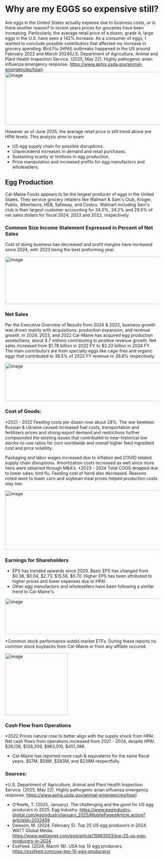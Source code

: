 # Why are my EGGS so expensive still?
Are eggs in the United States actually expense due to business costs, or is there another reason?
In recent years prices for groceries have been increasing.
Particularly, the average retail price of a dozen, grade A, large eggs in the U.S. have seen a 142% increase.
As a consumer of eggs, I wanted to conclude possible  contributors that affected my increase in grocery spending.
Bird Flu (HPAI) outbreaks happened in the US around February 2022 and March 2024(U.S. Department of Agriculture, Animal and Plant Health Inspection Service. (2025, May 22). Highly pathogenic avian influenza emergency response. https://www.aphis.usda.gov/animal-emergencies/hpai). 
<img width="614" height="172" alt="image" src="https://github.com/user-attachments/assets/e462d541-d7f9-4060-9da4-0d714635ed0f" />

However as of June 2025, the average retail price is still trend above pre HPAI levels. This analysis aims to exam 
* US egg supply chain for possible disruptions.
* Unprecedend increases in demand and retail purchases.
* Sustaining scarity or limitions in egg production.
* Price manipulation and increased profits for egg manufactors and wholesellers.

## Egg Production
Cal-Maine Foods appears to be the largest producer of eggs in the United States. They service grocery retailers like Walmart & Sam's Club, Kroger, Publix, Albertsons, HEB, Safeway, and Costco. Walmart including Sam's club is their largest customer accounting for 34.0%, 34.2% and 29.5% of net sales dollars for fiscal 2024, 2023 and 2022, respectively.

### Common Size Income Statement Expressed in Percent of Net Sales
Cost of doing business has decreased and profit margins have increased since 2024, with 2023 being the best preforming year.

<img width="523" height="156" alt="image" src="https://github.com/user-attachments/assets/ad0f2c09-0c89-46a6-a4f8-1e860d90a7a3" />


### Net Sales
Per the Executive Overview of Results from 2024 & 2022, business growth was driven mainly with acquisitions, production expansion, and revenue growth.
In 2024, 2023, and 2022 Cal-Maine has acquired egg production assets(hens, about 4.7 million) contributing to positive revenue growth. Net sales increased from $1.78 billion in 2022 FY to $2.33 billion in 2024 FY. The main contributors are from specialty eggs like cage-free and organic eggs that contributed to 36.5% of 2022 FY revenue to 39.8% respectively.

  <img width="704" height="125" alt="image" src="https://github.com/user-attachments/assets/49fc0150-9687-4c84-b108-30250ec0c336" />


### Cost of Goods:
*2021 - 2022 
Feeding costs per dozen rose about 28%. The war bewteen Russian & Ukraine caused increased fuel
costs, transportation and fertilizers prices and strong export demand and restrictions further compounded the existing issues that contributed to near-historical low stocks-to-use ratios for corn worldwide and overall higher feed ingredient cost and price volatility.
  
Packaging and labor wages increased due to inflation and COVID related supply chain disruptions. 
Amortization costs increased as well since more hens were obtained through M&A's. 
*2023 - 2024
 Total COGS dropped due to lower sales, bird flu.
 Feeding cost of hend also decreased. Reasons noted were to lower corn and soybean meal prices helped production costs stay low.
 
<img width="559" height="195" alt="image" src="https://github.com/user-attachments/assets/3737e282-1d33-413c-87ec-82a55cab41e6" />


### Earnings for Shareholders
 * EPS has trended upwards since 2020. Basic EPS has changed from $0.38, $0.04, $2.73, $15.58, $5.70. Higher EPS has been attributed to higher prices and lower expenses due to HPAI.
 * Other egg manufactors and wholesellers have been following a similar trend to Cal-Maine's. 
<img width="595" height="117" alt="image" src="https://github.com/user-attachments/assets/871f4b0f-9537-48a4-ba7b-487f061c5230" />

*Common stock performance outdid market ETFs. During these reports no common stock buybacks from Cal-Maine or from any affilate occured. 

<img width="205" height="203" alt="image" src="https://github.com/user-attachments/assets/809ecda5-7dc6-4187-8724-b1b154fdf701" />


### Cash Flow from Operations
*2022 Prices natural rose to better align with the supply shock from HPAI. 
Net cash flows from operations increased from 2021 - 2024, despite HPAI. $26,136, $126,209, $863,010, $451,398. 
* Cal-Maine has reported more cash & equivalents for the same fiscal years. 
  $57M, $59M, $293M, and $238M respectfully. 


### Sources:
*U.S. Department of Agriculture, Animal and Plant Health Inspection Service. (2025, May 22). Highly pathogenic avian influenza emergency response. https://www.aphis.usda.gov/animal-emergencies/hpai)
* O’Keefe, T. (2025, January). The challenging and the good for US egg producers in 2025. Egg Industry. https://www.eggindustry-digital.com/eggindustry/january_2025/MobilePagedArticle.action?articleId=2032459
* Dawson, M. (2024, February 5). Top 25 US egg producers in 2024. WATT Global Media. https://www.wattagnet.com/egg/article/15663503/top-25-us-egg-producers-in-2024
* EssFeed. (2024, March 18). USA top 10 egg producers. https://essfeed.com/usa-top-10-egg-producers/

